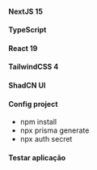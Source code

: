 #### NextJS 15
#### TypeScript
#### React 19
#### TailwindCSS 4
#### ShadCN UI

#### Config project
* npm install
* npx prisma generate
* npx auth secret

#### Testar aplicação